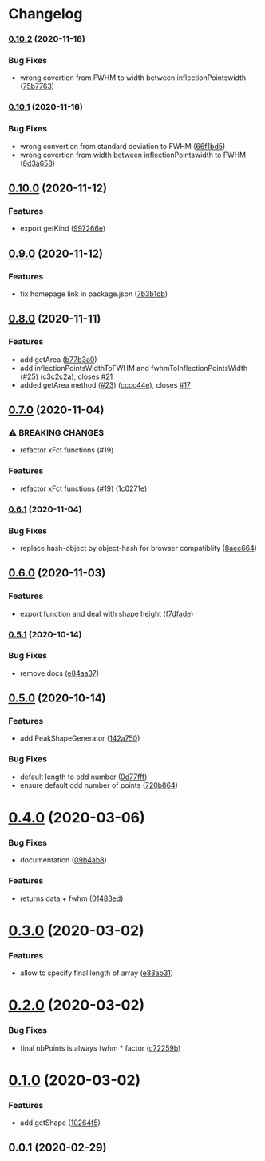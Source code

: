 # Changelog

### [0.10.2](https://www.github.com/mljs/peak-shape-generator/compare/v0.10.1...v0.10.2) (2020-11-16)


### Bug Fixes

* wrong covertion from FWHM to width between inflectionPointswidth ([75b7763](https://www.github.com/mljs/peak-shape-generator/commit/75b776399473b43cbb96e3b955cf23d957786d16))

### [0.10.1](https://www.github.com/mljs/peak-shape-generator/compare/v0.10.0...v0.10.1) (2020-11-16)


### Bug Fixes

* wrong convertion from standard deviation to FWHM ([66f1bd5](https://www.github.com/mljs/peak-shape-generator/commit/66f1bd5be618b8d845b5b31fe5cd570bf708ac38))
* wrong covertion from width between inflectionPointswidth to FWHM ([8d3a658](https://www.github.com/mljs/peak-shape-generator/commit/8d3a6581130769e24a7f10659600f5ff671fdfda))

## [0.10.0](https://www.github.com/mljs/peak-shape-generator/compare/v0.9.0...v0.10.0) (2020-11-12)


### Features

* export getKind ([997266e](https://www.github.com/mljs/peak-shape-generator/commit/997266e3e7ea340ec51c13352ea2d7f1c08636aa))

## [0.9.0](https://www.github.com/mljs/peak-shape-generator/compare/v0.8.0...v0.9.0) (2020-11-12)


### Features

* fix homepage link in package.json ([7b3b1db](https://www.github.com/mljs/peak-shape-generator/commit/7b3b1dbb89ab7658ceb13d74e051fe4982c0071f))

## [0.8.0](https://www.github.com/mljs/peak-shape-generator/compare/v0.7.0...v0.8.0) (2020-11-11)


### Features

* add getArea ([b77b3a0](https://www.github.com/mljs/peak-shape-generator/commit/b77b3a090ae4b042d6535fb3657ed19887130389))
* add inflectionPointsWidthToFWHM and fwhmToInflectionPointsWidth ([#25](https://www.github.com/mljs/peak-shape-generator/issues/25)) ([c3c2c2a](https://www.github.com/mljs/peak-shape-generator/commit/c3c2c2a52675394385fb81f3eb9da8f8e1be99cf)), closes [#21](https://www.github.com/mljs/peak-shape-generator/issues/21)
* added getArea method  ([#23](https://www.github.com/mljs/peak-shape-generator/issues/23)) ([cccc44e](https://www.github.com/mljs/peak-shape-generator/commit/cccc44e48148b17da41f302a59892168246b3a7b)), closes [#17](https://www.github.com/mljs/peak-shape-generator/issues/17)

## [0.7.0](https://www.github.com/mljs/peak-shape-generator/compare/v0.6.1...v0.7.0) (2020-11-04)


### ⚠ BREAKING CHANGES

* refactor xFct functions (#19)

### Features

* refactor xFct functions ([#19](https://www.github.com/mljs/peak-shape-generator/issues/19)) ([1c0271e](https://www.github.com/mljs/peak-shape-generator/commit/1c0271eaf7292c8080ac76f6fe79470f6d2b030c))

### [0.6.1](https://www.github.com/mljs/peak-shape-generator/compare/v0.6.0...v0.6.1) (2020-11-04)


### Bug Fixes

* replace hash-object by object-hash for browser compatiblity ([8aec664](https://www.github.com/mljs/peak-shape-generator/commit/8aec664692bcaba9eb891c22e104bc676420a6dc))

## [0.6.0](https://www.github.com/mljs/peak-shape-generator/compare/v0.5.1...v0.6.0) (2020-11-03)


### Features

* export function and deal with shape height ([f7dfade](https://www.github.com/mljs/peak-shape-generator/commit/f7dfade288d37b8f3fddd01d9205751a1cea7eb2))

### [0.5.1](https://www.github.com/mljs/peak-shape-generator/compare/v0.5.0...v0.5.1) (2020-10-14)


### Bug Fixes

* remove docs ([e84aa37](https://www.github.com/mljs/peak-shape-generator/commit/e84aa371ef440a0feb49cddea15c5a5ab4af3dd0))

## [0.5.0](https://github.com/cheminfo/ml-peak-shape-generator/compare/v0.4.0...v0.5.0) (2020-10-14)


### Features

* add PeakShapeGenerator ([142a750](https://github.com/cheminfo/ml-peak-shape-generator/commit/142a7501e2326eb105f19884663aff9c99e95057))


### Bug Fixes

* default length to odd number ([0d77fff](https://github.com/cheminfo/ml-peak-shape-generator/commit/0d77fff7f09b2cf8591d2b58ed1b1eca909a5df3))
* ensure default odd number of points ([720b864](https://github.com/cheminfo/ml-peak-shape-generator/commit/720b864740027e45d23a05587b76a593e163eebd))

# [0.4.0](https://github.com/cheminfo/ml-peak-shape-generator/compare/v0.3.0...v0.4.0) (2020-03-06)


### Bug Fixes

* documentation ([09b4ab8](https://github.com/cheminfo/ml-peak-shape-generator/commit/09b4ab89223f2c603eb76969c81f4c37823b22f8))


### Features

* returns data + fwhm ([01483ed](https://github.com/cheminfo/ml-peak-shape-generator/commit/01483ed5d8ec7ae78cd161a4aa77a588f313d86f))



# [0.3.0](https://github.com/cheminfo/ml-peak-shape-generator/compare/v0.2.0...v0.3.0) (2020-03-02)


### Features

* allow to specify final length of array ([e83ab31](https://github.com/cheminfo/ml-peak-shape-generator/commit/e83ab31f59c141b95a9f76d6cee782cd6b70b9a8))



# [0.2.0](https://github.com/cheminfo/ml-peak-shape-generator/compare/v0.1.0...v0.2.0) (2020-03-02)


### Bug Fixes

* final nbPoints is always fwhm * factor ([c72259b](https://github.com/cheminfo/ml-peak-shape-generator/commit/c72259be2e808754dfe8802062bcf4995bdf2313))



# [0.1.0](https://github.com/cheminfo/ml-peak-shape-generator/compare/v0.0.1...v0.1.0) (2020-03-02)


### Features

* add getShape ([10264f5](https://github.com/cheminfo/ml-peak-shape-generator/commit/10264f5387cfa50b0e2938ee2c1df2b96a8abeb5))



## 0.0.1 (2020-02-29)
